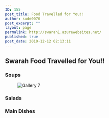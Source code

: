 ```yaml
---
ID: 155
post_title: Food Travelled for You!!
author: sude0070
post_excerpt: ""
layout: page
permalink: http://swarah1.azurewebsites.net/
published: true
post_date: 2019-12-12 02:13:11
---
```

<h2>Swarah
Food Travelled for You!!</h2>
<h3>Soups</h3>
<figure><img alt="Gallery 7" src="/wp-content/uploads/2019/12/gallery-7-5.jpg"></figure>
<h3>Salads</h3>
<h3>Main DIshes</h3>